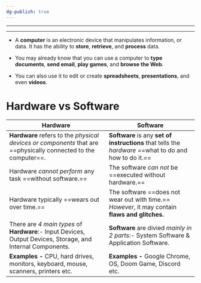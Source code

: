 ```yaml
---
dg-publish: true
---
```

--- 
---
- A **computer** is an electronic device that manipulates information, or data. It has the ability to **store**, **retrieve**, and **process** data. 

- You may already know that you can use a computer to **type documents**, **send email**, **play games**, and **browse the Web**. 

- You can also use it to edit or create **spreadsheets**, **presentations**, and even **videos**.


# **Hardware** vs **Software**
| **Hardware**                                                                                                       | **Software**                                                                                           |
| -------------------------------------------------------------------------------------------------------------- | ------------------------------------------------------------------------------------------------------ |
| **Hardware** refers to the *physical devices or components* that are ==physically connected to the computer==.           | **Software** is any **set of instructions** that tells the *hardware* ==what to do and how to do it.== |
| Hardware _cannot perform_ any task ==without software.==                                                             | The software _can not_ be ==executed without hardware.==                                               |
| Hardware typically ==wears out over time.==                                                                        | The software ==does not wear out with time.== _However_, it may contain **flaws and glitches.**        |
| There are _4 main types_ of **Hardware**:- Input Devices, Output Devices, Storage, and Internal Components.          | **Software** are divied *mainly in 2 parts*:- System Software & Application Software.                    |
| **Examples -** CPU, hard drives, monitors, keyboard, mouse, scanners, printers etc.                                | **Examples -** Google Chrome, OS, Doom Game, Discord etc.                                              |
